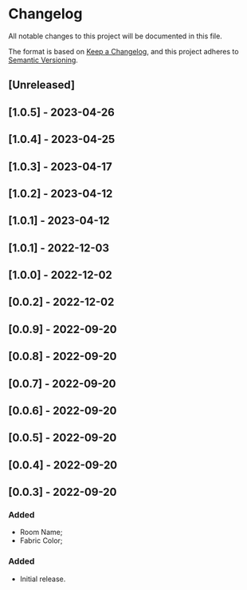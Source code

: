 # Changelog

All notable changes to this project will be documented in this file.

The format is based on [Keep a Changelog](https://keepachangelog.com/en/1.0.0/),
and this project adheres to [Semantic Versioning](https://semver.org/spec/v2.0.0.html).

## [Unreleased]

## [1.0.5] - 2023-04-26

## [1.0.4] - 2023-04-25

## [1.0.3] - 2023-04-17

## [1.0.2] - 2023-04-12

## [1.0.1] - 2023-04-12

## [1.0.1] - 2022-12-03

## [1.0.0] - 2022-12-02

## [0.0.2] - 2022-12-02

## [0.0.9] - 2022-09-20

## [0.0.8] - 2022-09-20

## [0.0.7] - 2022-09-20

## [0.0.6] - 2022-09-20

## [0.0.5] - 2022-09-20

## [0.0.4] - 2022-09-20

## [0.0.3] - 2022-09-20
### Added
- Room Name;
- Fabric Color;

### Added
- Initial release.

